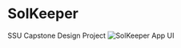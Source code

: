 # SolKeeper
SSU Capstone Design Project
![SolKeeper App UI](https://user-images.githubusercontent.com/39911797/83352130-73152e80-a384-11ea-9c31-80414f352e14.png)
